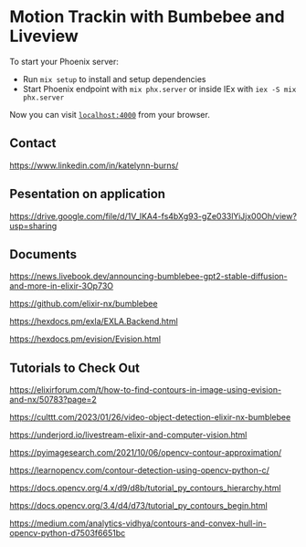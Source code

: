 # Motion Trackin with Bumbebee and Liveview

To start your Phoenix server:

  * Run `mix setup` to install and setup dependencies
  * Start Phoenix endpoint with `mix phx.server` or inside IEx with `iex -S mix phx.server`

Now you can visit [`localhost:4000`](http://localhost:4000) from your browser.

## Contact

https://www.linkedin.com/in/katelynn-burns/

## Pesentation on application

https://drive.google.com/file/d/1V_lKA4-fs4bXg93-gZe033lYiJjx00Oh/view?usp=sharing

## Documents

https://news.livebook.dev/announcing-bumblebee-gpt2-stable-diffusion-and-more-in-elixir-3Op73O

https://github.com/elixir-nx/bumblebee

https://hexdocs.pm/exla/EXLA.Backend.html

https://hexdocs.pm/evision/Evision.html

## Tutorials to Check Out

https://elixirforum.com/t/how-to-find-contours-in-image-using-evision-and-nx/50783?page=2

https://culttt.com/2023/01/26/video-object-detection-elixir-nx-bumblebee

https://underjord.io/livestream-elixir-and-computer-vision.html

https://pyimagesearch.com/2021/10/06/opencv-contour-approximation/

https://learnopencv.com/contour-detection-using-opencv-python-c/

https://docs.opencv.org/4.x/d9/d8b/tutorial_py_contours_hierarchy.html

https://docs.opencv.org/3.4/d4/d73/tutorial_py_contours_begin.html

https://medium.com/analytics-vidhya/contours-and-convex-hull-in-opencv-python-d7503f6651bc
